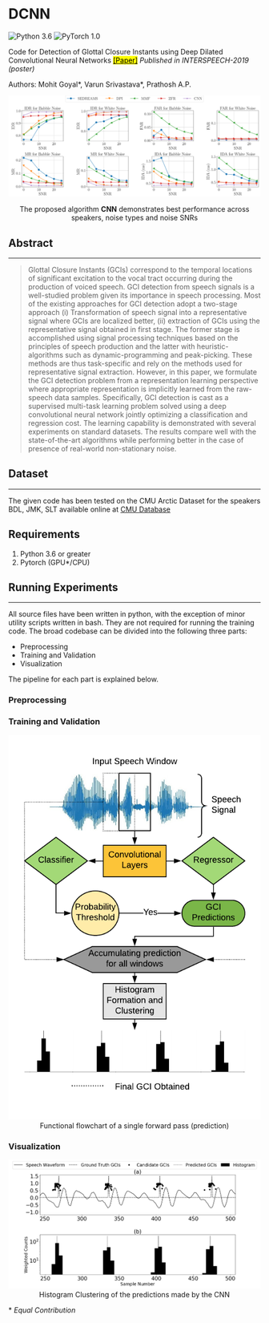 # DCNN
![Python 3.6](https://img.shields.io/badge/python-3.6-green.svg?style=plastic)
![PyTorch 1.0](https://img.shields.io/badge/pytorch-1.0-green.svg?style=plastic)

Code for Detection of Glottal Closure Instants using Deep Dilated Convolutional Neural Networks [<mark>[Paper]</mark>](https://arxiv.org/abs/1804.10147)
_Published in INTERSPEECH-2019 (poster)_


Authors: Mohit Goyal\*, Varun Srivastava\*, Prathosh A.P.

![State of the art results on GCI detection](./images/results.png)
<center> The proposed algorithm <strong>CNN</strong> demonstrates best performance across speakers, noise types and noise SNRs </center>


## Abstract

---

>Glottal Closure Instants (GCIs) correspond to the temporal locations of significant excitation to the vocal tract occurring during the production of voiced speech. GCI detection from speech signals is a well-studied problem given its importance in speech processing. Most of the existing approaches for GCI detection adopt a two-stage approach (i) Transformation of speech signal into a representative signal where GCIs are localized better, (ii) extraction of GCIs using the representative signal obtained in first stage. The former stage is accomplished using signal processing techniques based on the principles of speech production and the latter with heuristic-algorithms such as dynamic-programming and peak-picking. These methods are thus task-specific and rely on the methods used for representative signal extraction. However, in this paper, we formulate the GCI detection problem from a representation learning perspective where appropriate representation is implicitly learned from the raw-speech data samples. Specifically, GCI detection is cast as a supervised multi-task learning problem solved using a deep convolutional neural network jointly optimizing a classification and regression cost. The learning capability is demonstrated with several experiments on standard datasets. The results compare well with the state-of-the-art algorithms while performing better in the case of presence of real-world non-stationary noise.

## Dataset
---

The given code has been tested on the CMU Arctic Dataset for the speakers BDL, JMK, SLT available online at [CMU Database](http://www.festvox.org/cmu_arctic/)

## Requirements
1. Python 3.6 or greater
2. Pytorch (GPU*/CPU)

## Running Experiments
---

All source files have been written in python, with the exception of minor utility scripts written in bash. They are not required for running the training code.
The broad codebase can be divided into the following three parts:

- Preprocessing
- Training and Validation
- Visualization

The pipeline for each part is explained below.

### Preprocessing

### Training and Validation

<p align="center">
<img src="./images/AlgoFigv2.png">
Functional flowchart of a single forward pass (prediction)
</p>


### Visualization

<p align="center">
<img src="./images/cluster2.png">
Histogram Clustering of the predictions made by the CNN
</p>





\* _Equal Contribution_
